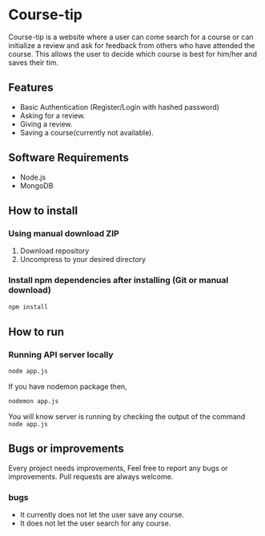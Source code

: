 # Course-tip
 Course-tip is a website where a user can come search for a course or can initialize a review and ask for feedback from others who have attended the course. This allows the user to decide which course is best for him/her and saves their tim.

## Features

- Basic Authentication (Register/Login with hashed password)
- Asking for a review.
- Giving a review.
- Saving a course(currently not available).

## Software Requirements

- Node.js
- MongoDB

## How to install

### Using manual download ZIP

1.  Download repository
2.  Uncompress to your desired directory

### Install npm dependencies after installing (Git or manual download)

~~~bash
npm install
~~~


## How to run

### Running API server locally

~~~bash
node app.js
~~~
If you have nodemon package then,

~~~bash
nodemon app.js
~~~

You will know server is running by checking the output of the command `node app.js`


## Bugs or improvements

Every project needs improvements, Feel free to report any bugs or improvements. Pull requests are always welcome.

### bugs
- It currently does not let the user save any course.
- It does not let the user search for any course.
